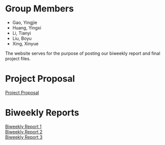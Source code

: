 # Group Members

- Gao, Yingjie
- Huang, Yingxi
- Li, Tianyi
- Liu, Boyu
- Xing, Xinyue


The website serves for the purpose of posting our biweekly report and final project files. 

# Project Proposal
[Project Proposal](Anonymous-Proposal.html)<br>


# Biweekly Reports
[Biweekly Report 1](Anonymous_03-04-2022.pdf)<br>
[Biweekly Report 2](Anonymous_03-24-2022.pdf)<br>
[Biweekly Report 3]()<br>


